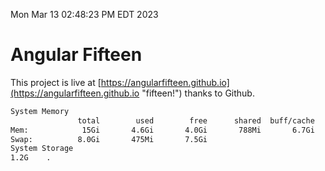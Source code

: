 Mon Mar 13 02:48:23 PM EDT 2023

# Angular Fifteen


This project is live at [https://angularfifteen.github.io](https://angularfifteen.github.io "fifteen!") thanks to Github.

```bash
System Memory
               total        used        free      shared  buff/cache   available
Mem:            15Gi       4.6Gi       4.0Gi       788Mi       6.7Gi       9.6Gi
Swap:          8.0Gi       475Mi       7.5Gi
System Storage
1.2G	.
